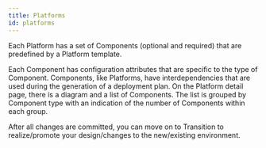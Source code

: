 ```yaml
---
title: Platforms
id: platforms
---
```


Each Platform has a set of Components (optional and required) that are predefined by a Platform template.

Each Component has configuration attributes that are specific to the type of Component. Components, like Platforms, have interdependencies that are used during the generation of a deployment plan. On the Platform detail page, there is a diagram and a list of Components. The list is grouped by Component type with an indication of the number of Components within each group.

After all changes are committed, you can move on to Transition to realize/promote your design/changes to the new/existing environment.
